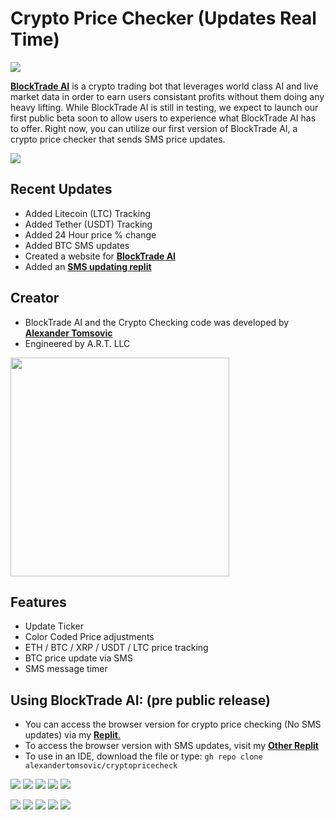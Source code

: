 # Crypto Price Checker (Updates Real Time)
![](https://img.shields.io/static/v1?label=Repository+Status&style=flat-square&message=Active&color=brightgreen)

[**BlockTrade AI**](www.blocktradeAI.com) is a crypto trading bot that leverages world class AI and live market data in order to earn users consistant profits without them doing any heavy lifting. While BlockTrade AI is still in testing, we expect to launch our first public beta soon to allow users to experience what BlockTrade AI has to offer. Right now, you can utilize our first version of BlockTrade AI, a crypto price checker that sends SMS price updates. 

![](https://img.shields.io/static/v1?label=BlockTradeAI+Beta&style=flat-square&message=Late+2022&color=ff6600)

## Recent Updates
- Added Litecoin (LTC) Tracking
- Added Tether (USDT) Tracking
- Added 24 Hour price % change
- Added BTC SMS updates
- Created a website for [**BlockTrade AI**](www.blocktradeAI.com)
- Added an [**SMS updating replit**](https://replit.com/@AlexTomsovic/CrytoPriceCheckWithSMS#main.py)

## Creator
- BlockTrade AI and the Crypto Checking code was developed by [**Alexander Tomsovic**](github.com/alexandertomsovic)
- Engineered by A.R.T. LLC

<a target="_blank" href="https://alextomsovic1.wixsite.com/my-site">
<picture>
  <source media="(prefers-color-scheme: dark)" srcset="https://user-images.githubusercontent.com/84757117/185300584-bf5c08aa-15a5-442c-a580-87c3a701c5b7.png">
  <source media="(prefers-color-scheme: light)" srcset="https://user-images.githubusercontent.com/84757117/185300584-bf5c08aa-15a5-442c-a580-87c3a701c5b7.png">
  <img src="" width="350">
</picture>
</a>

## Features
- Update Ticker
- Color Coded Price adjustments
- ETH / BTC / XRP / USDT / LTC price tracking
- BTC price update via SMS
- SMS message timer

## Using BlockTrade AI: (pre public release)
- You can access the browser version for crypto price checking (No SMS updates) via my [**Replit**.](https://replit.com/@AlexTomsovic/cryptoprices#main.py)
- To access the browser version with SMS updates, visit my [**Other Replit**](https://replit.com/@AlexTomsovic/CrytoPriceCheckWithSMS#main.py)
- To use in an IDE, download the file or type:
`gh repo clone alexandertomsovic/cryptopricecheck`


![](https://img.shields.io/static/v1?label=Repository+Status&style=flat-square&message=Active&color=brightgreen)
![](https://img.shields.io/static/v1?label=Price+Updates&style=flat-square&message=Active&color=brightgreen)
![](https://img.shields.io/static/v1?label=Percent+Changes&style=flat-square&message=Active&color=brightgreen)
![](https://img.shields.io/static/v1?label=BTC+SMS+Updates&style=flat-square&message=Running&color=brightgreen)
![](https://img.shields.io/static/v1?label=ETH+SMS+Updates&style=flat-square&message=Testing&color=ff6600)

![](https://img.shields.io/static/v1?label=Bitcoin&logo=bitcoin&style=flat-square&message=Tracked&color=orange)
![](https://img.shields.io/static/v1?label=Ethereum&logo=ethereum&style=flat-square&message=Tracked&color=37367b)
![](https://img.shields.io/static/v1?label=XRP&logo=xrp&style=flat-square&message=Tracked&color=black)
![](https://img.shields.io/static/v1?label=Tether&logo=tether&style=flat-square&message=Tracked&color=12946c)
![](https://img.shields.io/static/v1?label=Litecoin&logo=litecoin&style=flat-square&message=Tracked&color=21406e)

